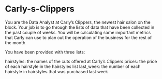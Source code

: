 # Carly-s-Clippers

You are the Data Analyst at Carly’s Clippers, the newest hair salon on the block. Your job is to go through the lists of data that have been collected in the past couple of weeks. You will be calculating some important metrics that Carly can use to plan out the operation of the business for the rest of the month.

You have been provided with three lists:

hairstyles: the names of the cuts offered at Carly’s Clippers
prices: the price of each hairstyle in the hairstyles list
last_week: the number of each hairstyle in hairstyles that was purchased last week
